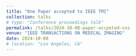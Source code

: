 ```yaml
---
title: "One Paper accepted to IEEE TMI"
collection: talks
# type: "Conference proceedings talk"
permalink: /talks/2024-10-08-paper-accpeted-vss
venue: "IEEE TRANSACTIONS ON MEDICAL IMAGING"
date: 2024-10-08
# location: "Los Angeles, CA"
---
```


<!-- This is a description of your conference proceedings talk, note the different field in type. You can put anything in this field. -->
